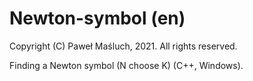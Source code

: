# Newton-symbol (en)

Copyright (C) Paweł Maśluch, 2021. All rights reserved.

Finding a Newton symbol (N choose K) (C++, Windows).
